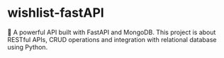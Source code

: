# wishlist-fastAPI
🚀 A powerful API built with FastAPI and MongoDB. This project is about RESTful APIs, CRUD operations and integration with relational database using Python.
